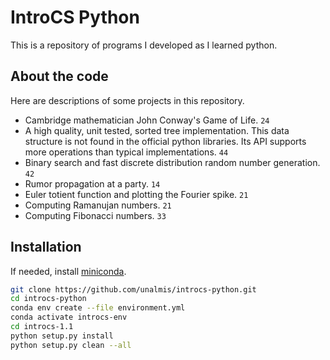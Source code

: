 # IntroCS Python

This is a repository of programs I developed as I learned python.

## About the code

Here are descriptions of some projects in this repository.

- Cambridge mathematician John Conway's Game of Life. `24`
- A high quality, unit tested, sorted tree implementation. This data structure is not found in the official python libraries. Its API supports more operations than typical implementations. `44`
- Binary search and fast discrete distribution random number generation. `42`
- Rumor propagation at a party. `14`
- Euler totient function and plotting the Fourier spike. `21`
- Computing Ramanujan numbers. `21`
- Computing Fibonacci numbers. `33`

## Installation

If needed, install [miniconda](https://conda.io/projects/conda/en/latest/user-guide/install/index.html#).

```sh
git clone https://github.com/unalmis/introcs-python.git
cd introcs-python
conda env create --file environment.yml
conda activate introcs-env
cd introcs-1.1
python setup.py install
python setup.py clean --all
```

